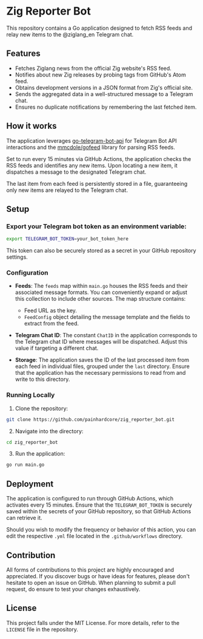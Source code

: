 # Zig Reporter Bot

This repository contains a Go application designed to fetch RSS feeds and relay new items to the @ziglang_en Telegram chat.

## Features

- Fetches Ziglang news from the official Zig website's RSS feed.
- Notifies about new Zig releases by probing tags from GitHub's Atom feed.
- Obtains development versions in a JSON format from Zig's official site.
- Sends the aggregated data in a well-structured message to a Telegram chat.
- Ensures no duplicate notifications by remembering the last fetched item.

## How it works

The application leverages [go-telegram-bot-api](https://github.com/go-telegram-bot-api/telegram-bot-api) for Telegram Bot API interactions and the [mmcdole/gofeed](https://github.com/mmcdole/gofeed) library for parsing RSS feeds.

Set to run every 15 minutes via GitHub Actions, the application checks the RSS feeds and identifies any new items. Upon locating a new item, it dispatches a message to the designated Telegram chat. 

The last item from each feed is persistently stored in a file, guaranteeing only new items are relayed to the Telegram chat.

## Setup

 ### Export your Telegram bot token as an environment variable:

```bash
export TELEGRAM_BOT_TOKEN=your_bot_token_here
```
This token can also be securely stored as a secret in your GitHub repository settings.

### Configuration

- **Feeds**: The `feeds` map within `main.go` houses the RSS feeds and their associated message formats. You can conveniently expand or adjust this collection to include other sources. The map structure contains:
  - Feed URL as the key.
  - `FeedConfig` object detailing the message template and the fields to extract from the feed.
  
- **Telegram Chat ID**: The constant `ChatID` in the application corresponds to the Telegram chat ID where messages will be dispatched. Adjust this value if targeting a different chat.

- **Storage**: The application saves the ID of the last processed item from each feed in individual files, grouped under the `last` directory. Ensure that the application has the necessary permissions to read from and write to this directory.

### Running Locally

1. Clone the repository:
```bash
git clone https://github.com/painhardcore/zig_reporter_bot.git
```
2. Navigate into the directory:
```bash
cd zig_reporter_bot
```
3. Run the application:
```bash
go run main.go
```

## Deployment

The application is configured to run through GitHub Actions, which activates every 15 minutes. Ensure that the `TELEGRAM_BOT_TOKEN` is securely saved within the secrets of your GitHub repository, so that GitHub Actions can retrieve it.

Should you wish to modify the frequency or behavior of this action, you can edit the respective `.yml` file located in the `.github/workflows` directory.

## Contribution

All forms of contributions to this project are highly encouraged and appreciated. If you discover bugs or have ideas for features, please don't hesitate to open an issue on GitHub. When planning to submit a pull request, do ensure to test your changes exhaustively.

## License

This project falls under the MIT License. For more details, refer to the `LICENSE` file in the repository.
